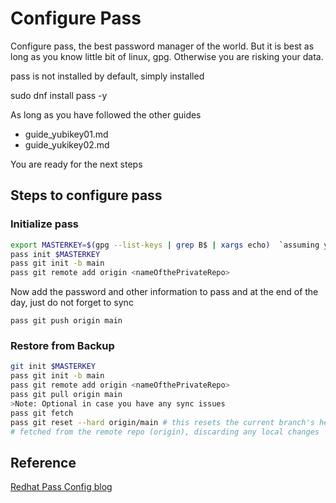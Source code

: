 # Configure Pass

Configure pass, the best password manager of the world. But it is best as long as you know little bit of linux, gpg. Otherwise you are risking your data.

pass is not installed by default, simply installed

sudo dnf install pass -y

As long as you have followed the other guides

- guide_yubikey01.md
- guide_yukikey02.md

You are ready for the next steps

## Steps to configure pass

### Initialize pass

```bash
export MASTERKEY=$(gpg --list-keys | grep B$ | xargs echo)  `assuming your masterkey ends with B`
pass init $MASTERKEY
pass git init -b main
pass git remote add origin <nameOfthePrivateRepo>
```

Now add the password and other information to pass and at the end of the day, just do not forget to sync

`pass git push origin main`

### Restore from Backup

```bash
git init $MASTERKEY
pass git init -b main
pass git remote add origin <nameOfthePrivateRepo>
pass git pull origin main
>Note: Optional in case you have any sync issues
pass git fetch
pass git reset --hard origin/main # this resets the current branch's head to the last commit and To discard local changes to all files, permanently:
# fetched from the remote repo (origin), discarding any local changes
```

## Reference

[Redhat Pass Config blog](https://www.redhat.com/en/blog/management-password-store)

